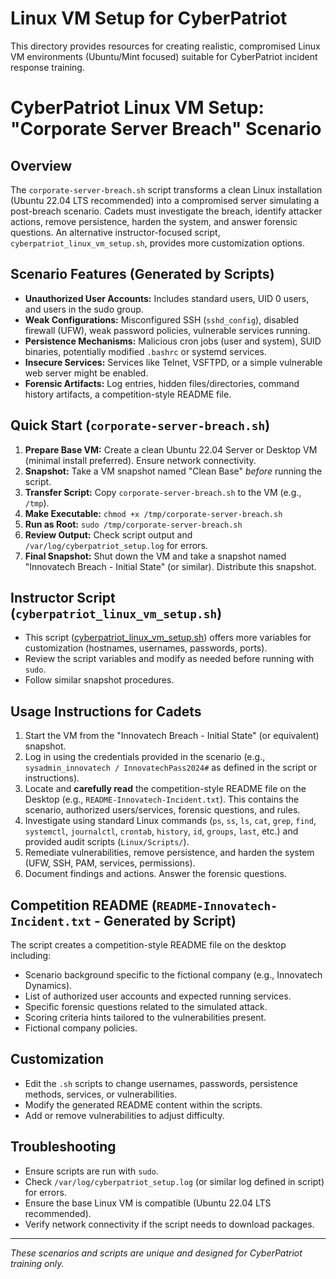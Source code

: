 # Linux VM Setup for CyberPatriot

This directory provides resources for creating realistic, compromised Linux VM environments (Ubuntu/Mint focused) suitable for CyberPatriot incident response training.

# CyberPatriot Linux VM Setup: "Corporate Server Breach" Scenario

## Overview

The `corporate-server-breach.sh` script transforms a clean Linux installation (Ubuntu 22.04 LTS recommended) into a compromised server simulating a post-breach scenario. Cadets must investigate the breach, identify attacker actions, remove persistence, harden the system, and answer forensic questions. An alternative instructor-focused script, `cyberpatriot_linux_vm_setup.sh`, provides more customization options.

## Scenario Features (Generated by Scripts)

-   **Unauthorized User Accounts:** Includes standard users, UID 0 users, and users in the sudo group.
-   **Weak Configurations:** Misconfigured SSH (`sshd_config`), disabled firewall (UFW), weak password policies, vulnerable services running.
-   **Persistence Mechanisms:** Malicious cron jobs (user and system), SUID binaries, potentially modified `.bashrc` or systemd services.
-   **Insecure Services:** Services like Telnet, VSFTPD, or a simple vulnerable web server might be enabled.
-   **Forensic Artifacts:** Log entries, hidden files/directories, command history artifacts, a competition-style README file.

## Quick Start (`corporate-server-breach.sh`)

1.  **Prepare Base VM:** Create a clean Ubuntu 22.04 Server or Desktop VM (minimal install preferred). Ensure network connectivity.
2.  **Snapshot:** Take a VM snapshot named "Clean Base" *before* running the script.
3.  **Transfer Script:** Copy `corporate-server-breach.sh` to the VM (e.g., `/tmp`).
4.  **Make Executable:** `chmod +x /tmp/corporate-server-breach.sh`
5.  **Run as Root:** `sudo /tmp/corporate-server-breach.sh`
6.  **Review Output:** Check script output and `/var/log/cyberpatriot_setup.log` for errors.
7.  **Final Snapshot:** Shut down the VM and take a snapshot named "Innovatech Breach - Initial State" (or similar). Distribute this snapshot.

## Instructor Script (`cyberpatriot_linux_vm_setup.sh`)

-   This script ([cyberpatriot_linux_vm_setup.sh](cyberpatriot_linux_vm_setup.sh)) offers more variables for customization (hostnames, usernames, passwords, ports).
-   Review the script variables and modify as needed before running with `sudo`.
-   Follow similar snapshot procedures.

## Usage Instructions for Cadets

1.  Start the VM from the "Innovatech Breach - Initial State" (or equivalent) snapshot.
2.  Log in using the credentials provided in the scenario (e.g., `sysadmin_innovatech / InnovatechPass2024#` as defined in the script or instructions).
3.  Locate and **carefully read** the competition-style README file on the Desktop (e.g., `README-Innovatech-Incident.txt`). This contains the scenario, authorized users/services, forensic questions, and rules.
4.  Investigate using standard Linux commands (`ps`, `ss`, `ls`, `cat`, `grep`, `find`, `systemctl`, `journalctl`, `crontab`, `history`, `id`, `groups`, `last`, etc.) and provided audit scripts (`Linux/Scripts/`).
5.  Remediate vulnerabilities, remove persistence, and harden the system (UFW, SSH, PAM, services, permissions).
6.  Document findings and actions. Answer the forensic questions.

## Competition README (`README-Innovatech-Incident.txt` - Generated by Script)

The script creates a competition-style README file on the desktop including:
-   Scenario background specific to the fictional company (e.g., Innovatech Dynamics).
-   List of authorized user accounts and expected running services.
-   Specific forensic questions related to the simulated attack.
-   Scoring criteria hints tailored to the vulnerabilities present.
-   Fictional company policies.

## Customization

-   Edit the `.sh` scripts to change usernames, passwords, persistence methods, services, or vulnerabilities.
-   Modify the generated README content within the scripts.
-   Add or remove vulnerabilities to adjust difficulty.

## Troubleshooting

-   Ensure scripts are run with `sudo`.
-   Check `/var/log/cyberpatriot_setup.log` (or similar log defined in script) for errors.
-   Ensure the base Linux VM is compatible (Ubuntu 22.04 LTS recommended).
-   Verify network connectivity if the script needs to download packages.

---
*These scenarios and scripts are unique and designed for CyberPatriot training only.*
